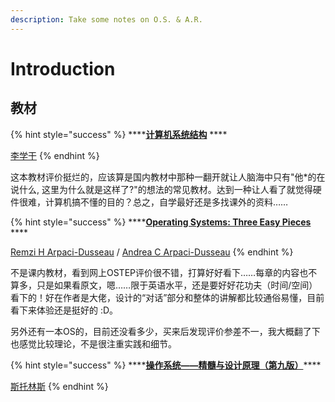 ```yaml
---
description: Take some notes on O.S. & A.R.
---
```


# Introduction

## 教材

{% hint style="success" %}
\*\*\*\*[**计算机系统结构**](https://book.douban.com/subject/10426679/) ****

[李学干](https://book.douban.com/search/%E6%9D%8E%E5%AD%A6%E5%B9%B2)
{% endhint %}

这本教材评价挺烂的，应该算是国内教材中那种一翻开就让人脑海中只有"他\*的在说什么, 这里为什么就是这样了?"的想法的常见教材。达到一种让人看了就觉得硬件很难，计算机搞不懂的目的？总之，自学最好还是多找课外的资料……

{% hint style="success" %}
\*\*\*\*[**Operating Systems: Three Easy Pieces**](https://book.douban.com/subject/34994608/) ****

 [Remzi H Arpaci-Dusseau](https://book.douban.com/search/Remzi%20H%20Arpaci-Dusseau) / [Andrea C Arpaci-Dusseau](https://book.douban.com/search/Andrea%20C%20Arpaci-Dusseau)
{% endhint %}

不是课内教材，看到网上OSTEP评价很不错，打算好好看下……每章的内容也不算多，只是如果看原文，嗯……限于英语水平，还是要好好花功夫（时间/空间）看下的！好在作者是大佬，设计的“对话”部分和整体的讲解都比较通俗易懂，目前看下来体验还是挺好的 :D。

另外还有一本OS的，目前还没看多少，买来后发现评价参差不一，我大概翻了下也感觉比较理论，不是很注重实践和细节。

{% hint style="success" %}
\*\*\*\*[**操作系统――精髓与设计原理（第九版）**](https://book.douban.com/subject/35171480/)\*\*\*\*

 [斯托林斯](https://book.douban.com/search/%E6%96%AF%E6%89%98%E6%9E%97%E6%96%AF)
{% endhint %}



